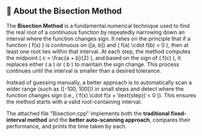 ## 📌 About the Bisection Method

The **Bisection Method** is a fundamental numerical technique used to find the real root of a continuous function by repeatedly narrowing down an interval where the function changes sign. It relies on the principle that if a function \( f(x) \) is continuous on \([a, b]\) and \( f(a) \cdot f(b) < 0 \), then at least one root lies within that interval. At each step, the method computes the midpoint \( c = \frac{a + b}{2} \), and based on the sign of \( f(c) \), it replaces either \( a \) or \( b \) to maintain the sign change. This process continues until the interval is smaller than a desired tolerance.

Instead of guessing manually, a better approach is to automatically scan a wider range (such as \([-100, 100]\)) in small steps and detect where the function changes sign (i.e., \( f(x) \cdot f(x + \text{step}) < 0 \)). This ensures the method starts with a valid root-containing interval.

The attached file "Bisection.cpp" implements both the **traditional fixed-interval method** and the **better auto-scanning approach**, compares their performance, and prints the time taken by each.
